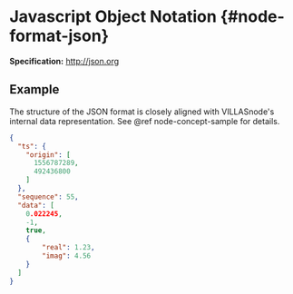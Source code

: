 # Javascript Object Notation {#node-format-json}

**Specification:** http://json.org

## Example

The structure of the JSON format is closely aligned with VILLASnode's internal data representation.
See @ref node-concept-sample for details.

```json
{
  "ts": {
    "origin": [
      1556787289,
      492436800
    ]
  },
  "sequence": 55,
  "data": [
    0.022245,
    -1,
    true,
    {
        "real": 1.23,
        "imag": 4.56
    }
  ]
}
```
